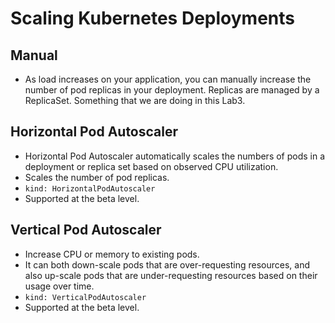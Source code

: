 # Scaling Kubernetes Deployments

## Manual
* As load increases on your application, you can manually increase the number of pod replicas in your deployment. Replicas are managed by a ReplicaSet. Something that we are doing in this Lab3.

## Horizontal Pod Autoscaler
* Horizontal Pod Autoscaler automatically scales the numbers of pods in a deployment or replica set based on observed CPU utilization.
* Scales the number of pod replicas.
* `kind: HorizontalPodAutoscaler`
* Supported at the beta level.

## Vertical Pod Autoscaler
* Increase CPU or memory to existing pods.
* It can both down-scale pods that are over-requesting resources, and also up-scale pods that are under-requesting resources based on their usage over time.
* `kind: VerticalPodAutoscaler`
* Supported at the beta level.

